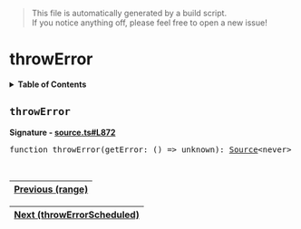 > This file is automatically generated by a build script.<br>If you notice anything off, please feel free to open a new issue!

# throwError

<details><summary><b>Table of Contents</b></summary>

1. [<code>throwError</code>](#throwError)</details>

## <a name="throwError"></a><code>throwError</code>

<b>Signature - [source.ts#L872](..\/..\/packages\/core\/src\/source.ts#L872)</b>

<pre>function throwError(getError: () =&gt; unknown): <a href="00-Source.md#Source-Interface">Source</a>&lt;never&gt;</pre><br>

| [Previous \(range\)](33-range.md#readme) |
| --- |

<div align="right">

| [Next \(throwErrorScheduled\)](35-throwErrorScheduled.md#readme) |
| --- |
</div>
